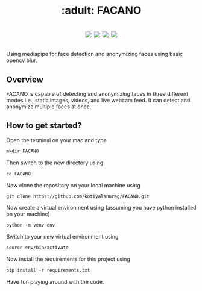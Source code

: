 <h1 align=center>:adult: FACANO

![](https://img.shields.io/badge/Python-3.9-blue) ![](https://img.shields.io/badge/opencv-4.8.1.78-blue) ![](https://img.shields.io/badge/Contributions-Welcome-brightgreen) ![](https://img.shields.io/badge/LICENSE-MIT-red)</h1>

<p align = left>Using mediapipe for face detection and anonymizing faces using basic opencv blur.</p>

## Overview

FACANO is capable of detecting and anonymizing faces in three different modes i.e., static images, videos, and live webcam feed. It can detect and anonymize multiple faces at once.

## How to get started?

Open the terminal on your mac and type 
```html
mkdir FACANO
```
Then switch to the new directory using
```html
cd FACANO
```
Now clone the repository on your local machine using
```html
git clone https://github.com/kotiyalanurag/FACANO.git
```
Now create a virtual environment using (assuming you have python installed on your machine)
```html
python -m venv env
```
Switch to your new virtual environment using
```html
source env/bin/activate
```
Now install the requirements for this project using
```html
pip install -r requirements.txt
```

Have fun playing around with the code.